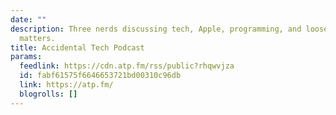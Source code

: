 ```yaml
---
date: ""
description: Three nerds discussing tech, Apple, programming, and loosely related
  matters.
title: Accidental Tech Podcast
params:
  feedlink: https://cdn.atp.fm/rss/public?rhqwvjza
  id: fabf61575f6646653721bd00310c96db
  link: https://atp.fm/
  blogrolls: []
---
```

